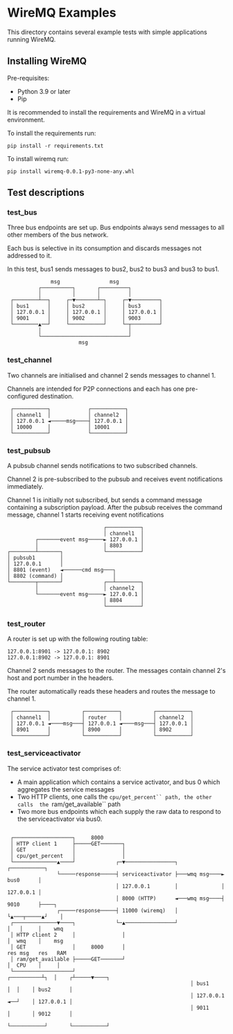 # WireMQ Examples

This directory contains several example tests with simple applications 
running WireMQ.

## Installing WireMQ

Pre-requisites: 
- Python 3.9 or later
- Pip

It is recommended to install the requirements and WireMQ in a virtual environment.

To install the requirements run:

`pip install -r requirements.txt`

To install wiremq run:

`pip install wiremq-0.0.1-py3-none-any.whl`

## Test descriptions

### test_bus

Three bus endpoints are set up. Bus endpoints always send messages to all other members of the bus network.

Each bus is selective in its consumption and discards messages not addressed to it.

In this test, bus1 sends messages to bus2, bus2 to bus3 and bus3 to bus1.

```
              msg                msg
          ┌──────────┐       ┌─────────┐
          │          │       │         │
 ┌────────┴──┐     ┌─▼───────┴─┐     ┌─▼─────────┐
 │ bus1      │     │ bus2      │     │ bus3      │
 │ 127.0.0.1 │     │ 127.0.0.1 │     │ 127.0.0.1 │
 │ 9001      │     │ 9002      │     │ 9003      │
 └────────▲──┘     └───────────┘     └─┬─────────┘
          │                            │
          └────────────────────────────┘
                       msg
```

### test_channel

Two channels are initialised and channel 2 sends messages to channel 1.

Channels are intended for P2P connections and each has one pre-configured destination.

```
 ┌───────────┐            ┌───────────┐
 │ channel1  │            │ channel2  │
 │ 127.0.0.1 ◄─────msg────┤ 127.0.0.1 │
 │ 10000     │            │ 10001     │
 └───────────┘            └───────────┘

```

### test_pubsub

A pubsub channel sends notifications to two subscribed channels.

Channel 2 is pre-subscribed to the pubsub and receives event notifications immediately.

Channel 1 is initially not subscribed, but sends a command message containing a subscription payload. After the pubsub receives the command message, channel 1 starts receiving event notifications

```
                               ┌───────────┐
                               │ channel1  │
         ┌───────event msg─────► 127.0.0.1 │
         │                     │ 8803      │
┌────────┴───────┐             └───────────┘
│ pubsub1        │
│ 127.0.0.1      │
│ 8801 (event)   ◄──────cmd msg───┐
│ 8802 (command) │                │
└────────┬───────┘             ┌──┴────────┐
         │                     │ channel2  │
         └───────event msg─────► 127.0.0.1 │
                               │ 8804      │
                               └───────────┘
```

### test_router

A router is set up with the following routing table:

```
127.0.0.1:8901 -> 127.0.0.1: 8902
127.0.0.1:8902 -> 127.0.0.1: 8901
```

Channel 2 sends messages to the router. The messages contain channel 2's host and port number in the headers.

The router automatically reads these headers and routes the message to channel 1.

```
 ┌───────────┐          ┌───────────┐          ┌───────────┐
 │ channel1  │          │ router    │          │ channel2  │
 │ 127.0.0.1 ◄────msg───┤ 127.0.0.1 ◄────msg───┤ 127.0.0.1 │
 │ 8901      │          │ 8900      │          │ 8902      │
 └───────────┘          └───────────┘          └───────────┘
```

### test_serviceactivator

The service activator test comprises of:

- A main application which contains a service activator, and bus 0 which
  aggregates the service messages
- Two HTTP clients, one calls the `cpu/get_percent`` path, the other calls 
  the `ram/get_available`` path
- Two more bus endpoints which each supply the raw data to respond to the
  serviceactivator via bus0.


```

 ┌───────────────────┐     8000
 │ HTTP client 1     ├─────GET───────┐
 │ GET               │               │
 │ cpu/get_percent   │               │
 └──────────────▲────┘             ┌─▼────────────────┐              ┌───────────┐
                └─────response─────┤ serviceactivator ├───wmq msg────► bus0      │
                                   │ 127.0.0.1        │              │ 127.0.0.1 │
                                   │ 8000 (HTTP)      ◄───wmq msg────┤ 9010      ├────┐
                ┌─────response─────┤ 11000 (wiremq)   │              └▲───┬─────▲┘    │
 ┌──────────────▼────┐             └─▲────────────────┘               │   │     │    wmq
 │ HTTP client 2     │               │                                │  wmq    │    msg
 │ GET               │     8000      │                               res msg   res   RAM
 │ ram/get_available ├─────GET───────┘                                │  CPU    │     │
 └───────────────────┘                                     ┌──────────┴┐  │    ┌┴─────▼────┐
                                                           │ bus1      │  │    │ bus2      │
                                                           │ 127.0.0.1 ◄──┘    │ 127.0.0.1 │
                                                           │ 9011      │       │ 9012      │
                                                           └───────────┘       └───────────┘
```
